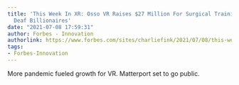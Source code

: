 ```yaml
---
title: 'This Week In XR: Osso VR Raises $27 Million For Surgical Training, Plus Tone
  Deaf Billionaires'
date: "2021-07-08 17:59:31"
author: Forbes - Innovation
authorlink: https://www.forbes.com/sites/charliefink/2021/07/08/this-week-in-xr-osso-vr-raises-27-million-for-surgical-training-plus-tone-deaf-billionaires/
tags:
- Forbes-Innovation
---
```

More pandemic fueled growth for VR. Matterport set to go public.